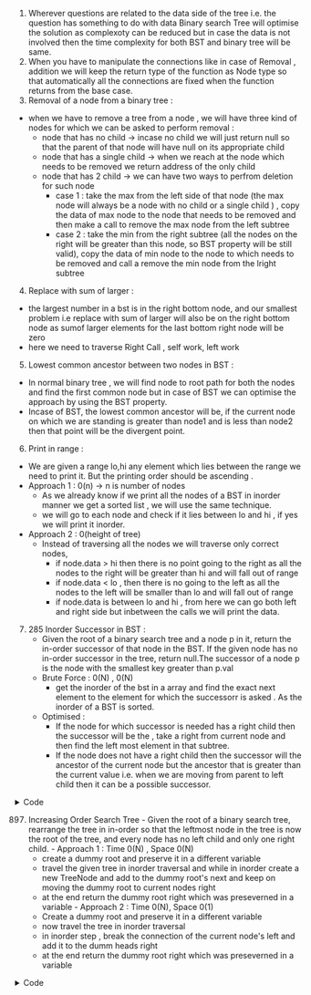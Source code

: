 1. Wherever questions are related to the data side of the tree i.e. the question has something to do with data Binary search Tree will optimise the solution as complexoty can be reduced but in case the data is not involved then the time complexity for both BST and binary tree will be same.
2. When you have to manipulate the connections like in case of Removal , addition we will keep the return type of the function as Node type so that automatically all the connections are fixed when the function returns from the base case.
3. Removal of a node from a binary tree :
  - when we have to remove a tree from a node , we will have three kind of nodes for which we can be asked to perform removal :
    - node that has no child -> incase no child we will just return null so that the parent of that node will have null on its appropriate child
    - node that has a single child -> when we reach at the node which needs to be removed we return address of the only child
    - node that has 2 child -> we can have two ways to perfrom deletion for such node
      - case 1 : take the max from the left side of that node (the max node will always be a node with no child or a single child ) , copy the data of max node to the node that needs to be removed and then make a call to remove the max node from the left subtree
      - case 2 : take the min from the right subtree (all the nodes on the right will be greater than this node, so BST property will be still valid), copy the data of min node to the node to which needs to be removed and call a remove the min node from the lright subtree

4. Replace with sum of larger :
  - the largest number in a bst is in the right bottom node, and our smallest problem i.e replace with sum of larger will also be on the right bottom node as sumof larger elements for the last bottom right node will be zero 
  - here we need to traverse Right Call , self work, left work

5. Lowest common ancestor between two nodes in BST :
  - In normal binary tree , we will find node to root path for both the nodes and find the first common node but in case of BST we can optimise the approach by using the BST property.
  - Incase of BST, the lowest common ancestor will be, if the current node on which we are standing is greater than node1 and is less than node2 then that point will be the divergent point.

6. Print in range : 
  - We are given a range lo,hi any element which lies between the range we need to print it. But the printing order should be ascending .
  - Approach 1 : 0(n) -> n is number of nodes
    - As we already know if we print all the nodes of a BST in inorder manner we get a sorted list , we will use the same technique.
    - we will go to each node and check if it lies between lo and hi , if yes we will print it inorder.
  - Approach 2 : 0(height of tree)  
    - Instead of traversing all the nodes we will traverse only correct nodes,
      - if node.data > hi then there is no point going to the right as all the nodes to the right will be greater than hi and will fall out of range
      - if node.data < lo , then there is no going to the left as all the nodes to the left will be smaller than lo and will fall out of range
      - if node.data is between lo and hi , from here we can go both left and right side but inbetween the calls we will print the data. 


7. 285 Inorder Successor in BST :
	- Given the root of a binary search tree and a node p in it, return the in-order successor of that node in the BST. If the given node has no in-order successor in the tree, return null.The successor of a node p is the node with the smallest key greater than p.val
	- Brute Force : 0(N) , 0(N)
		- get the inorder of the bst in a array and find the exact next element to the element for which the successorr is asked . As the inorder of a BST is sorted. 
	- Optimised :
		- If the node for which successor is needed has a right child then the successor will be the , take a right from current node and then find the left most element in that subtree.
		- If the node does not have a right child then the successor will the ancestor of the current node but the ancestor that is greater than the current value i.e. when we are moving from parent to left child then it can be a possible successor.  
	
<details><summary>Code</summary>
<p>

```java

/**
 * Definition for a binary tree node.
 * public class TreeNode {
 *     int val;
 *     TreeNode left;
 *     TreeNode right;
 *     TreeNode(int x) { val = x; }
 * }
 */
class Solution {
    
    TreeNode succ;
    public void helper(TreeNode root, TreeNode p){
        if(root.val == p.val){
            if(root.right == null){
                succ = succ;
            }else{
                TreeNode tmp = root.right;
                while(tmp.left!=null) tmp = tmp.left;
                succ= tmp;
            }
            
        }else if(root.val > p.val){
            succ = root;
            helper(root.left,p);
        }else{
            helper(root.right,p);
        }
    }
	// Recursive solution
    public TreeNode inorderSuccessor(TreeNode root, TreeNode p) {
        //one right and extreme left
        succ=null;
        helper(root,p);
        return succ;
    }
} 

// Iterative solution

/**
 * Definition for a binary tree node.
 * public class TreeNode {
 *     int val;
 *     TreeNode left;
 *     TreeNode right;
 *     TreeNode(int x) { val = x; }
 * }
 */
class Solution {
    public TreeNode inorderSuccessor(TreeNode root, TreeNode p) {
        TreeNode succ = null;
        while(root!=null){
            if(root.val>p.val){
                //as we have to move left we have a possibility that root is succ
                succ = root;
                root = root.left;
            }else{
                root = root.right;
            }
        }
        return succ;
    }
} 
```
  
</p>
</details>  	
	
897. Increasing Order Search Tree
	- Given the root of a binary search tree, rearrange the tree in in-order so that the leftmost node in the tree is now the root of the tree, and every node has no left child and only one right child.
	- Approach 1 : Time 0(N) , Space 0(N)
		- create a dummy root and preserve it in a different variable
		- travel the given tree in inorder traversal and while in inorder create a new TreeNode and add to the dummy root's next and keep on moving the dummy root to current nodes right
		- at the end return the dummy root right which was preseverned in a variable
	- Approach 2 : Time 0(N), Space 0(1)
		- Create a dummy root and preserve it in a different variable
		- now travel the tree in inorder traversal
		- in inorder step , break the connection of the current node's left and add it to the dumm heads right 
		- at the end return the dummy root right which was preseverned in a variable

<details><summary>Code</summary>
<p>

```java

/**
 * Definition for a binary tree node.
 * public class TreeNode {
 *     int val;
 *     TreeNode left;
 *     TreeNode right;
 *     TreeNode() {}
 *     TreeNode(int val) { this.val = val; }
 *     TreeNode(int val, TreeNode left, TreeNode right) {
 *         this.val = val;
 *         this.left = left;
 *         this.right = right;
 *     }
 * }
 */
class Solution {
    
// Approach 1
    public void helper1(TreeNode node){
        if(node == null) return;
        helper(node.left);
        res.right = new TreeNode(node.val);
        res = res.right;
        helper(node.right);
        
    }	
// Approach 2
    public void helper(TreeNode node){
        if(node == null) return;
        helper(node.left);
        node.left = null; // breaking connection
        res.right = node; // attaching node
        res = res.right; // move the dummy head
        helper(node.right);
        
    }
    TreeNode res;
    // TreeNode temp;
    public TreeNode increasingBST(TreeNode root) {
        
        res = new TreeNode(Integer.MIN_VALUE);
        TreeNode temp = res;
        helper(root);
        res.right = null;
        return temp.right;
    }
}
```
  
</p>
</details> 	
	
